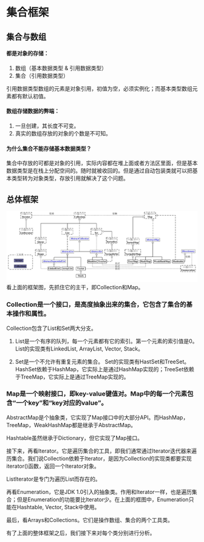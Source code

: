 # 集合框架

## 集合与数组

#### 都是对象的存储：

1. 数组（基本数据类型  & 引用数据类型）  
2. 集合（引用数据类型）

引用数据类型数组的元素是对象引用，初值为空，必须实例化；而基本类型数组元素都有默认初值。

#### 数组存储数据的弊端：

1. 一旦创建，其长度不可变。
2. 真实的数组存放的对象的个数是不可知。


#### 为什么集合不能存储基本数据类型？

集合中存放的可都是对象的引用，实际内容都在堆上面或者方法区里面，但是基本数据类型是在栈上分配空间的。随时就被收回的。但是通过自动包装类就可以把基本类型转为对象类型，存放引用就解决了这个问题。



## 总体框架
![](media/14954338994489.jpg)
看上面的框架图，先抓住它的主干，即Collection和Map。

### Collection是一个接口，是高度抽象出来的集合，它包含了集合的基本操作和属性。

Collection包含了List和Set两大分支。

1. List是一个有序的队列，每一个元素都有它的索引。第一个元素的索引值是0。
    List的实现类有LinkedList, ArrayList, Vector, Stack。

2. Set是一个不允许有重复元素的集合。
    Set的实现类有HastSet和TreeSet。HashSet依赖于HashMap，它实际上是通过HashMap实现的；TreeSet依赖于TreeMap，它实际上是通过TreeMap实现的。

### Map是一个映射接口，即key-value键值对。Map中的每一个元素包含“一个key”和“key对应的value”。

AbstractMap是个抽象类，它实现了Map接口中的大部分API。而HashMap，TreeMap，WeakHashMap都是继承于AbstractMap。

Hashtable虽然继承于Dictionary，但它实现了Map接口。

接下来，再看Iterator。它是遍历集合的工具，即我们通常通过Iterator迭代器来遍历集合。我们说Collection依赖于Iterator，是因为Collection的实现类都要实现iterator()函数，返回一个Iterator对象。

ListIterator是专门为遍历List而存在的。

再看Enumeration，它是JDK 1.0引入的抽象类。作用和Iterator一样，也是遍历集合；但是Enumeration的功能要比Iterator少。在上面的框图中，Enumeration只能在Hashtable, Vector, Stack中使用。

最后，看Arrays和Collections。它们是操作数组、集合的两个工具类。

有了上面的整体框架之后，我们接下来对每个类分别进行分析。

